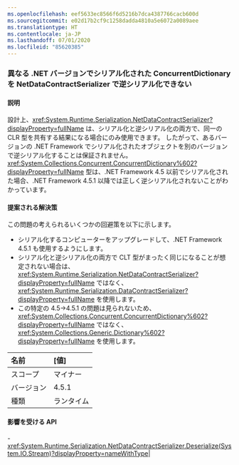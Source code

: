 ```yaml
---
ms.openlocfilehash: eef5633ec8566f6d5216b7dca4387766cacb600d
ms.sourcegitcommit: e02d17b2cf9c1258dadda4810a5e6072a0089aee
ms.translationtype: HT
ms.contentlocale: ja-JP
ms.lasthandoff: 07/01/2020
ms.locfileid: "85620385"
---
```

### <a name="netdatacontractserializer-fails-to-deserialize-a-concurrentdictionary-serialized-with-a-different-net-version"></a>異なる .NET バージョンでシリアル化された ConcurrentDictionary を NetDataContractSerializer で逆シリアル化できない

#### <a name="details"></a>説明

設計上、<xref:System.Runtime.Serialization.NetDataContractSerializer?displayProperty=fullName> は、シリアル化と逆シリアル化の両方で、同一の CLR 型を共有する結果になる場合にのみ使用できます。 したがって、あるバージョンの .NET Framework でシリアル化されたオブジェクトを別のバージョンで逆シリアル化することは保証されません。<xref:System.Collections.Concurrent.ConcurrentDictionary%602?displayProperty=fullName> 型は、.NET Framework 4.5 以前でシリアル化された場合、.NET Framework 4.5.1 以降では正しく逆シリアル化されないことがわかっています。

#### <a name="suggestion"></a>提案される解決策

この問題の考えられるいくつかの回避策を以下に示します。<ul><li>シリアル化するコンピューターをアップグレードして、.NET Framework 4.5.1 も使用するようにします。</li><li>シリアル化と逆シリアル化の両方で CLT 型がまったく同じになることが想定されない場合は、<xref:System.Runtime.Serialization.NetDataContractSerializer?displayProperty=fullName> ではなく、<xref:System.Runtime.Serialization.DataContractSerializer?displayProperty=fullName> を使用します。</li><li>この特定の 4.5-&gt;4.5.1 の問題は見られないため、<xref:System.Collections.Concurrent.ConcurrentDictionary%602?displayProperty=fullName> ではなく、<xref:System.Collections.Generic.Dictionary%602?displayProperty=fullName> を使用します。</li></ul>

| 名前    | [値]       |
|:--------|:------------|
| スコープ   |マイナー|
|バージョン|4.5.1|
|種類|ランタイム

#### <a name="affected-apis"></a>影響を受ける API

-<xref:System.Runtime.Serialization.NetDataContractSerializer.Deserialize(System.IO.Stream)?displayProperty=nameWithType></li></ul>|
